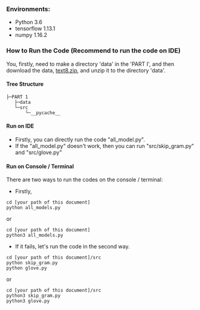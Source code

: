 ### Environments:
- Python 3.6
- tensorflow 1.13.1
- numpy 1.16.2

### How to Run the Code **(Recommend to run the code on IDE)**
You, firstly, need to make a directory 'data' in the 'PART I', and then download the data, [text8.zip](http://mattmahoney.net/dc/text8.zip), and unzip it to the directory 'data'.

#### Tree Structure 
```
├─PART 1
   ├─data
   └─src
       └─__pycache__
```
       
#### Run on IDE
- Firstly, you can directly run the code "all_model.py".
- If the "all_model.py" doesn't work, then you can run "src/skip_gram.py" and "src/glove.py"

#### Run on Console / Terminal
There are two ways to run the codes on the console / terminal:

- Firstly,
```
cd [your path of this document]
python all_models.py
```
or 
```
cd [your path of this document]
python3 all_models.py
```
- If it fails, let's run the code in the second way.
```
cd [your path of this document]/src
python skip_gram.py
python glove.py
```
or 
```
cd [your path of this document]/src
python3 skip_gram.py
python3 glove.py
```
